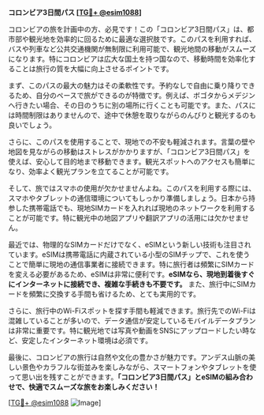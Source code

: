 **コロンビア3日間パス [[TG💪+ @esim1088](https://t.me/s/esim1088)]**

コロンビアの旅を計画中の方、必見です！この「コロンビア3日間パス」は、都市部や観光地を効率的に回るために最適な選択肢です。このパスを利用すれば、バスや列車など公共交通機関が無制限に利用可能で、観光地間の移動がスムーズになります。特にコロンビアは広大な国土を持つ国なので、移動時間を効率化することは旅行の質を大幅に向上させるポイントです。

まず、このパスの最大の魅力はその柔軟性です。予約なしで自由に乗り降りできるため、自分のペースで旅ができるのが特徴です。例えば、ボゴタからメデジンへ行きたい場合、その日のうちに別の場所に行くことも可能です。また、パスには時間制限はありませんので、途中で休憩を取りながらのんびりと観光するのも良いでしょう。

さらに、このパスを使用することで、現地での不安も軽減されます。言葉の壁や地図を見ながらの移動はストレスがかかりますが、「コロンビア3日間パス」を使えば、安心して目的地まで移動できます。観光スポットへのアクセスも簡単になり、効率よく観光プランを立てることが可能です。

そして、旅ではスマホの使用が欠かせませんよね。このパスを利用する際には、スマホやタブレットの通信環境についてもしっかり準備しましょう。日本から持参した携帯電話でも、現地SIMカードを入れれば現地のネットワークを利用することが可能です。特に観光中の地図アプリや翻訳アプリの活用には欠かせません。

最近では、物理的なSIMカードだけでなく、eSIMという新しい技術も注目されています。eSIMは携帯電話に内蔵されている小型のSIMチップで、これを使うことで簡単に現地の通信事業者に接続できます。特に旅行者は頻繁にSIMカードを変える必要があるため、eSIMは非常に便利です。**eSIMなら、現地到着後すぐにインターネットに接続でき、複雑な手続きも不要です。** また、旅行中にSIMカードを頻繁に交換する手間も省けるため、とても実用的です。

さらに、旅行中のWi-Fiスポットを探す手間も軽減できます。旅行先でのWi-Fiは混雑していることが多いので、データ通信が安定しているモバイルデータプランは非常に重要です。特に観光地では写真や動画をSNSにアップロードしたい時など、安定したインターネット環境は必須です。

最後に、コロンビアの旅行は自然や文化の豊かさが魅力です。アンデス山脈の美しい景色やカラフルな街並みを楽しみながら、スマートフォンやタブレットを使って思い出を残すことができます。**「コロンビア3日間パス」とeSIMの組み合わせで、快適でスムーズな旅をお楽しみください！**

[[TG💪+ @esim1088](https://t.me/s/esim1088) ![Image](https://i.postimg.cc/Y0z9fWf4/image.png)]